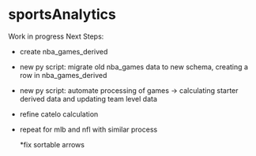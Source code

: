 # sportsAnalytics
Work in progress
Next Steps:
- create nba_games_derived
- new py script: migrate old nba_games data to new schema, creating a row in nba_games_derived
- new py script: automate processing of games -> calculating starter derived data and updating team level data
- refine catelo calculation
- repeat for mlb and nfl with similar process

  *fix sortable arrows
